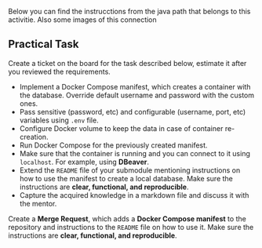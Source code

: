 Below you can find the instrucctions from the java path that belongs to this activitie.
Also some images of this connection

## Practical Task

Create a ticket on the board for the task described below, estimate it after you reviewed the requirements.

- Implement a Docker Compose manifest, which creates a container with the database. Override default username and password with the custom ones.
- Pass sensitive (password, etc) and configurable (username, port, etc) variables using `.env` file.
- Configure Docker volume to keep the data in case of container re-creation.
- Run Docker Compose for the previously created manifest.
- Make sure that the container is running and you can connect to it using `localhost`. For example, using **DBeaver**.
- Extend the `README` file of your submodule mentioning instructions on how to use the manifest to create a local database. Make sure the instructions are **clear, functional, and reproducible**.
- Capture the acquired knowledge in a markdown file and discuss it with the mentor.

Create a **Merge Request**, which adds a **Docker Compose manifest** to the repository and instructions to the `README` file on how to use it. Make sure the instructions are **clear, functional, and reproducible**.

